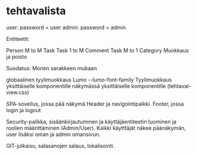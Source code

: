 # tehtavalista

user: password = user
admin: password = admin
 
Entiteetit:

Person M to M Task
Task   1 to M Comment
Task   M to 1 Category
Muokkaus ja poisto

Suodatus: Monen sarakkeen mukaan

globaalinen tyylimuokkaus
Lumo --lumo-font-family
Tyylimuokkaus yksittäiselle komponentille
näkymässä yksittäiselle komponentille (tehtavat-view.css)

SPA-sovellus, jossa pää näkymä Header ja navigointipalkki. Footer, jossa login ja logout

Security-palikka, sisäänkirjautuminen ja käyttäjäentiteetin luominen ja roolien
määrittäminen (Admin/User). Kaikki käytttäjät näkee päänäkymän, user lisäksi oman ja admin
omansivun.

GIT-julkaisu, salasanojen salaus, lokalisointi.